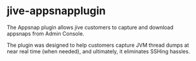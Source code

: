 jive-appsnapplugin
==================

The Appsnap plugin allows jive customers to capture and download appsnaps from Admin Console. 

The plugin was designed to help customers capture JVM thread dumps at near real time (when needed), and ultimately, it eliminates SSHing hassles.

